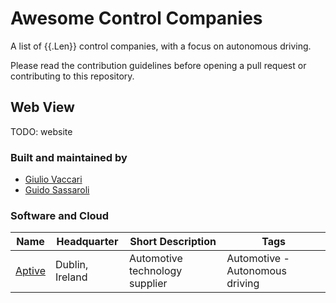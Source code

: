 
[//]: # (DO NOT EDIT THIS FILE MANUALLY, USE THE GENERATOR AND DATA FOLDER)
# Awesome Control Companies

A list of {{.Len}} control companies, with a focus on autonomous driving.

Please read the contribution guidelines before opening a pull request or contributing to this repository.

## Web View

TODO: website

### Built and maintained by
* [Giulio Vaccari](https://github.com/giuliovv)
* [Guido Sassaroli](https://github.com/guidosassaroli)

### Software and Cloud

Name | Headquarter | Short Description| Tags
------------ | ----------- | ------------------ | ------- 
[Aptive](www.aptiv.com/) | Dublin, Ireland | Automotive technology supplier | Automotive - Autonomous driving

